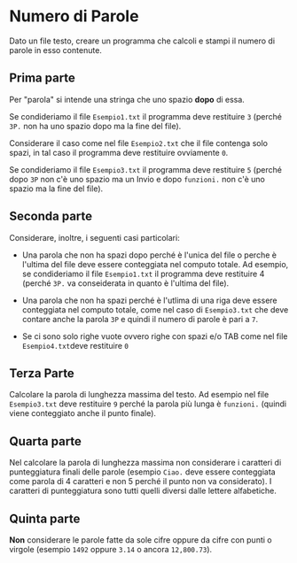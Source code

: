 # Numero di Parole
Dato un file testo, creare un programma che calcoli e stampi il numero di parole in esso contenute.

## Prima parte
Per "parola" si intende una stringa che uno spazio **dopo** di essa.

Se condideriamo il file `Esempio1.txt` il programma deve restituire `3` (perché `3P.` non ha uno spazio dopo ma la fine del file).

Considerare il caso come nel file `Esempio2.txt` che il file contenga solo spazi, in tal caso il programma deve  restituire ovviamente `0`. 

Se condideriamo il file `Esempio3.txt` il programma deve restituire `5` (perché dopo `3P` non c'è uno spazio ma un Invio e dopo `funzioni.` non c'è uno spazio ma la fine del file).


## Seconda parte

Considerare, inoltre, i seguenti casi particolari:
- Una parola che non ha spazi dopo perché è l'unica del file o perche è l'ultima del file deve essere conteggiata nel computo totale. Ad esempio, se condideriamo il file `Esempio1.txt` il programma deve restituire 4 (perché `3P.` va conseiderata in quanto è l'ultima del file).

- Una parola che non ha spazi perché è l'utlima di una riga deve essere conteggiata nel computo totale, come nel caso di `Esempio3.txt` che deve contare anche la parola `3P` e quindi il numero di parole è pari a `7`.

- Se ci sono solo righe vuote ovvero righe con spazi e/o TAB come nel file `Esempio4.txt`deve restituire `0`

## Terza Parte
Calcolare la parola di lunghezza massima del testo. Ad esempio nel file `Esempio3.txt` deve restituire  `9` perché la parola più lunga è `funzioni.` (quindi viene conteggiato anche il punto finale). 

## Quarta parte
Nel calcolare la parola di lunghezza massima non considerare i caratteri di punteggiatura finali delle parole (esempio `Ciao.` deve essere conteggiata come parola di 4 caratteri e non 5 perché il punto non va considerato). I caratteri di punteggiatura sono tutti quelli diversi dalle lettere alfabetiche.

## Quinta parte
**Non** considerare le parole fatte da sole cifre oppure da cifre con punti o virgole (esempio `1492` oppure `3.14` o ancora `12,800.73`).
